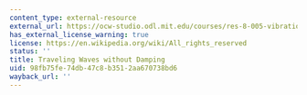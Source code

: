 ```yaml
---
content_type: external-resource
external_url: https://ocw-studio.odl.mit.edu/courses/res-8-005-vibrations-and-waves-problem-solving-fall-2012/pages/problem-solving-videos/traveling-waves-without-damping-1
has_external_license_warning: true
license: https://en.wikipedia.org/wiki/All_rights_reserved
status: ''
title: Traveling Waves without Damping
uid: 98fb75fe-74db-47c8-b351-2aa670738bd6
wayback_url: ''
---
```


